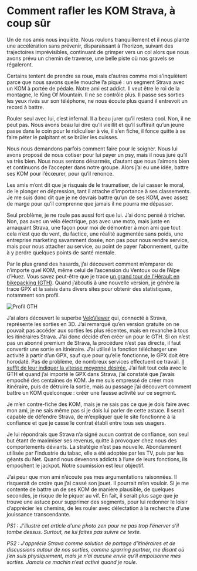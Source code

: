 # Comment rafler les KOM Strava, à coup sûr

Un de nos amis nous inquiète. Nous roulons tranquillement et il nous plante une accélération sans prévenir, disparaissant à l’horizon, suivant des trajectoires imprévisibles, continuant de grimper vers un col alors que nous avons prévu un chemin de traverse, une belle piste où nos gravels se régaleront.<span id="more-57618"></span>

Certains tentent de prendre sa roue, mais d’autres comme moi s’inquiètent parce que nous savons quelle mouche l’a piqué : un segment Strava avec un KOM à portée de pédale. Notre ami est addict. Il veut être le roi de la montagne, le King Of Mountain. Il ne se contrôle plus. Il passe ses sorties les yeux rivés sur son téléphone, ne nous écoute plus quand il entrevoit un record à battre.

Rouler seul avec lui, c’est infernal. Il a beau jurer qu’il restera cool. Non, il ne peut pas. Nous avons beau lui dire qu’il vieillit et qu’il suffirait qu’un jeune passe dans le coin pour le ridiculiser à vie, il s’en fiche, il fonce quitte à se faire péter le palpitant et se brûler les cuisses.

Nous nous demandons parfois comment faire pour le soigner. Nous lui avons proposé de nous cotiser pour lui payer un psy, mais il nous jure qu’il va très bien. Nous nous sentons désarmés, d’autant que nous l’aimons bien et continuons de l’accepter dans notre groupe. Alors j’ai eu une idée, battre ses KOM pour l’écœurer, pour qu’il renonce.

Les amis m’ont dit que je risquais de le traumatiser, de lui casser le moral, de le plonger en dépression, tant il attache d’importance à ses classements. Je me suis donc dit que je ne devrais battre qu’un de ses KOM, avec assez de marge pour qu’il comprenne que jamais il ne pourra me dépasser.

Seul problème, je ne roule pas aussi fort que lui. J’ai donc pensé à tricher. Non, pas avec un vélo électrique, pas avec une moto, mais juste en arnaquant Strava, une façon pour moi de démontrer à mon ami que tout cela n’est que du vent, du factice, une réalité augmentée sans poids, une entreprise marketing savamment dosée, non pas pour nous rendre service, mais pour nous attacher au service, au point de payer l’abonnement, quitte à y perdre quelques points de santé mentale.

Par le plus grand des hasards, j’ai découvert comment m’emparer de n’importe quel KOM, même celui de l’ascension du Ventoux ou de l’Alpe d’Huez. Vous savez peut-être que je trace [un grand tour de l’Hérault en bikepacking (GTH)](https://tcrouzet.com/gth/). Quand j’aboutis à une nouvelle version, je génère la trace GPX et la saisis dans divers sites pour obtenir des statistiques, notamment son profil.

![Profil GTH](https://tcrouzet.com/images_tc/2020/01/veloviewer.jpg)

J’ai alors découvert le superbe [VeloViewer](https://veloviewer.com/) qui, connecté à Strava, représente les sorties en 3D. J’ai remarqué qu’en version gratuite on ne pouvait pas accéder aux sorties les plus récentes, mais en revanche à tous les itinéraires Strava. J’ai donc décidé d’en créer un pour le GTH. Si on n’est pas un abonné premium de Strava, la procédure n’est pas directe, il faut convertir une sortie en itinéraire. J’ai utilisé la fonction télécharger une activité à partir d’un GPX, sauf que pour qu’elle fonctionne, le GPX doit être horodaté. Pas de problème, de nombreux services effectuent ce travail. [Il suffit de leur indiquer la vitesse moyenne désirée.](https://gotoes.org/strava/Add_Timestamps_To_GPX.php) J’ai fait tout cela avec le GTH et quand j’ai importé le GPX dans Strava, j’ai constaté que j’avais empoché des centaines de KOM. Je me suis empressé de créer mon itinéraire, puis de détruire la sortie, mais au passage j’ai découvert comment battre un KOM quelconque : créer une fausse activité sur ce segment.

Je m’en contre-fiche des KOM, mais je ne sais pas ce que je dois faire avec mon ami, je ne sais même pas si je dois lui parler de cette astuce. Il serait capable de défendre Strava, de m’expliquer que le site fonctionne à la confiance et que je casse le contrat établi entre tous ses usagers.

Je lui répondrais que Strava n’a signé aucun contrat de confiance, son seul but étant de maximiser ses revenus, quitte à provoquer chez nous des comportements déviants. La stratégie n’est pas nouvelle. Abondamment utilisée par l’industrie du tabac, elle a été adoptée par les TV, puis par les géants du Net. Quand nous devenons addicts à l’une de leurs fonctions, ils empochent le jackpot. Notre soumission est leur objectif.

J’ai peur que mon ami n’écoute pas mes argumentations raisonnées. Il risquerait de croire que j’ai cassé son jouet. Il pourrait m’en vouloir. Si je me contente de battre un de ses KOM de manière plausible, de quelques secondes, je risque de le piquer au vif. En fait, il serait plus sage que je trouve une astuce pour supprimer des segments, pour lui redonner le loisir d’apprécier les chemins, de les rouler avec délectation à la recherche d’une jouissance transcendante.

*PS1 : J’illustre cet article d’une photo zen pour ne pas trop l’énerver s’il tombe dessus. Surtout, ne lui faites pas suivre ce texte.*

*PS2 : J’apprécie Strava comme solution de partage d’itinéraires et de discussions autour de nos sorties, comme sparring partner, me disant où j’en suis physiquement, mais je n’ai aucune envie qu’il empoisonne mes sorties. Jamais ce machin n’est activé quand je roule.*